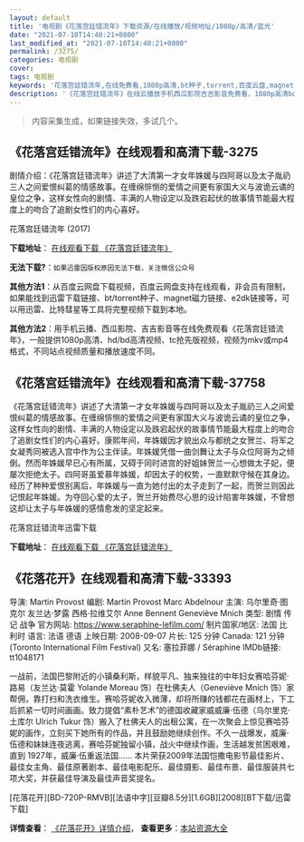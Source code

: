 ```yaml
---
layout: default
title: '电视剧《花落宫廷错流年》下载资源/在线播放/视频地址/1080p/高清/蓝光'
date: "2021-07-10T14:40:21+0800"
last_modified_at: "2021-07-10T14:40:21+0800"
permalink: /3275/
categories: 电视剧
cover:
tags: 电视剧
keywords: '花落宫廷错流年,在线免费看,1080p高清,bt种子,torrent,百度云盘,magnet,磁力链,迅雷下载资源'
description: '《花落宫廷错流年》在线云播放手机西瓜影院吉吉影音免费看，1080p高清bd/hd未删减完整版和tc抢先枪版，mkv/mp4格式，附带bt/torrent种子、magnet/磁力链、百度云盘、网盘资源迅雷下载链接'
---
```


>内容采集生成，如果链接失效，多试几个。


## 《花落宫廷错流年》在线观看和高清下载-3275

剧情介绍：《花落宫廷错流年》讲述了大清第一才女年姝媛与四阿哥以及太子胤礽三人之间爱恨纠葛的情感故事。在缠绵悱恻的爱情之间更有家国大义与波诡云谲的皇位之争，这样女性向的剧情、丰满的人物设定以及跌宕起伏的故事情节能最大程度上的吻合了追剧女性们的内心喜好。


花落宫廷错流年 (2017)

**下载地址**： [在线观看下载 《花落宫廷错流年》](https://www.btbtdy.me/btdy/dy12127.html) 


**无法下载?**：`如果迅雷因版权原因无法下载，关注微信公众号 `

**其他方法1**：从百度云网盘下载视频，百度云网盘支持在线观看，非会员有限制，如果能找到迅雷下载链接、bt/torrent种子、magnet磁力链接、e2dk链接等，可以用迅雷、比特彗星等工具将完整视频下载到本地。

**其他方法2**：用手机云播、西瓜影院、吉吉影音等在线免费观看《花落宫廷错流年》，一般提供1080p高清、hd/bd高清视频、tc抢先版视频，视频为mkv或mp4格式，不同站点视频质量和播放速度不同。


## 《花落宫廷错流年》在线观看和高清下载-37758

《花落宫廷错流年》讲述了大清第一才女年姝媛与四阿哥以及太子胤礽三人之间爱恨纠葛的情感故事。在缠绵悱恻的爱情之间更有家国大义与波诡云谲的皇位之争，这样女性向的剧情、丰满的人物设定以及跌宕起伏的故事情节能最大程度上的吻合了追剧女性们的内心喜好。康熙年间，年姝媛因才貌出众与都统之女贺兰、将军之女凝秀同被选入宫中作为公主伴读。年姝媛凭借一曲剑舞让太子与众位阿哥为之倾倒。然而年姝媛早已心有所属，又碍于同时进宫的好姐妹贺兰一心想做太子妃，便屡次拒绝太子。四阿哥虽爱慕年姝媛，却因太子的权势，一直默默守候在其身边。经历了种种爱恨别离后，年姝媛与一直为她付出的太子走到了一起，而贺兰则因此记恨起年姝媛。为夺回心爱的太子，贺兰开始费尽心思的设计陷害年姝媛，不曾想这却让太子与年姝媛的感情愈发的坚定起来。


花落宫廷错流年迅雷下载

**下载地址**： [在线观看下载 《花落宫廷错流年》](https://www.993dy.com//vod-detail-id-28630.html) 


## 《花落花开》在线观看和高清下载-33393

导演: Martin Provost 编剧: Martin Provost Marc Abdelnour 主演: 乌尔里奇·图克尔 友兰达·梦露 西格·拉维艾尔 Anne Bennent Geneviève Mnich 类型: 剧情 传记 战争 官方网站: https://www.seraphine-lefilm.com/ 制片国家/地区: 法国 比利时 语言: 法语 德语 上映日期: 2008-09-07 片长: 125 分钟 Canada: 121 分钟(Toronto International Film Festival) 又名: 塞拉菲娜 / Séraphine IMDb链接: tt1048171

一战前，法国巴黎附近的小镇桑利斯，样貌平凡、独来独往的中年妇女赛哈芬妮·路易（友兰达·莫霍 Yolande Moreau 饰）在杜佛夫人（Geneviève Mnich 饰）家帮佣，靠打扫和洗衣维生。赛哈芬妮收入微薄，却将所赚的钱都花在画材上，下工后抓紧一切时间画画。致力提倡“素朴艺术”的德国收藏家威威廉·伍德（乌尔里克·土库尔 Ulrich Tukur 饰）搬入了杜佛夫人的出租公寓，在一次聚会上惊见赛哈芬妮的画作，立刻买下她所有的作品，并且鼓励她继续创作。不久一战爆发，威廉·伍德和妹妹连夜逃离，赛哈芬妮独留小镇，战火中继续作画，生活越发贫困艰难，直到 1927年，威廉·伍重返法国…… 本片荣获2009年法国恺撒电影节最佳影片、最佳女主角、最佳原著剧本、最佳电影配乐、最佳摄影、最佳布景、最佳服装共七项大奖，并获最佳导演及最佳声音奖提名。


[花落花开][BD-720P-RMVB][法语中字][豆瓣8.5分][1.6GB][2008][BT下载/迅雷下载]

**详情查看**： [《花落花开》详情介绍](/movie/33393/)， **查看更多**：[本站资源大全](/movie/t/all/)

